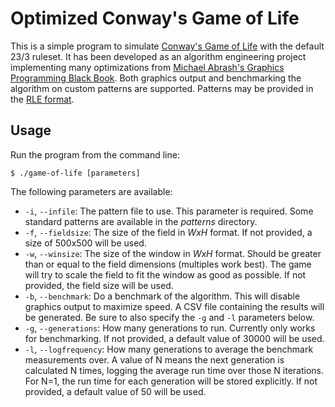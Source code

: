 # Optimized Conway's Game of Life

This is a simple program to simulate [Conway's Game of Life](https://en.wikipedia.org/wiki/Conway%27s_Game_of_Life) with
the default 23/3 ruleset. It has been developed as an algorithm engineering project implementing many optimizations from
[Michael Abrash's Graphics Programming Black Book](http://www.jagregory.com/abrash-black-book/#chapter-17-the-game-of-life).
Both graphics output and benchmarking the algorithm on custom patterns are supported. Patterns may be provided in the
[RLE format](https://www.conwaylife.com/wiki/Run_Length_Encoded).

## Usage

Run the program from the command line:
```
$ ./game-of-life [parameters]
```

The following parameters are available:

* `-i`, `--infile`: The pattern file to use. This parameter is required.
  Some standard patterns are available in the _patterns_ directory.
* `-f`, `--fieldsize`: The size of the field in _WxH_ format. If not provided, a size of 500x500 will be used.
* `-w`, `--winsize`: The size of the window in _WxH_ format. Should be greater than or equal to the field dimensions
  (multiples work best). The game will try to scale the field to fit the window as good as possible. If not provided,
  the field size will be used.
* `-b`, `--benchmark`: Do a benchmark of the algorithm. This will disable graphics output to maximize speed. A CSV file
  containing the results will be generated. Be sure to also specify the `-g` and `-l` parameters below.
* `-g`, `--generations`: How many generations to run. Currently only works for benchmarking. If not provided, a default
  value of 30000 will be used.
* `-l`, `--logfrequency`: How many generations to average the benchmark measurements over. A value of N means the next
  generation is calculated N times, logging the average run time over those N iterations.
  For N=1, the run time for each generation will be stored explicitly.
  If not provided, a default value of 50 will be used.
